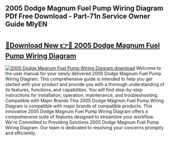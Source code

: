 ## 2005 Dodge Magnum Fuel Pump Wiring Diagram PDf Free Download - Part-71n Service Owner Guide MlyEN

# <h2><a href="http://dfqd3v6.blite.top/?on=2005+Dodge+Magnum+Fuel+Pump+Wiring+Diagram">🔗Download New 👉🔴 2005 Dodge Magnum Fuel Pump Wiring Diagram</a></h2>

[![2005 Dodge Magnum Fuel Pump Wiring Diagram download](https://i.imgur.com/lujVjoI.png)](http://dfqd3v6.blite.top/?on=2005+Dodge+Magnum+Fuel+Pump+Wiring+Diagram)
Welcome to the user manual for your newly delivered 2005 Dodge Magnum Fuel Pump Wiring Diagram. This comprehensive guide is intended to help you get started with your product and provide you with a thorough understanding of its features, functions, and capabilities. You will find step-by-step instructions for installation, operation, maintenance, and troubleshooting. Compatible with Major Brands This 2005 Dodge Magnum Fuel Pump Wiring Diagram is compatible with major brands of compatible products. This innovative 2005 Dodge Magnum Fuel Pump Wiring Diagram offers a comprehensive suite of features designed to streamline your workflow. We're Committed to Providing Solutions 2005 Dodge Magnum Fuel Pump Wiring Diagram. Our team is dedicated to resolving your concerns promptly and efficiently.
